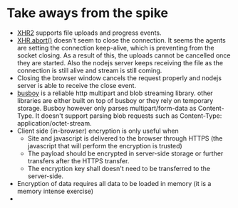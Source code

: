 # Take aways from the spike

- [XHR2](https://www.w3.org/TR/2012/WD-XMLHttpRequest-20120117/) supports file uploads and progress events.
- [XHR.abort()](https://www.w3.org/TR/2012/WD-XMLHttpRequest-20120117/#the-abort-method) doesn't seem to close the connection. It seems the agents are setting the connection keep-alive, which is preventing from the socket closing. As a result of this, the uploads cannot be cancelled once they are started. Also the nodejs server keeps receiving the file as the connection is still alive and stream is still coming.
- Closing the browser window cancels the request properly and nodejs server is able to receive the close event.
- [busboy](https://github.com/mscdex/busboy) is a reliable http multipart and blob streaming library. other libraries are either built on top of busboy or they rely on temporary storage. Busboy however only parses multipart/form-data as Content-Type. It doesn't support parsing blob requests such as Content-Type: application/octet-stream.
- Client side (in-browser) encryption is only useful when
  - Site and javascript is delivered to the browser through HTTPS (the javascript that will perform the encryption is trusted)
  - The payload should be encrypted in server-side storage or further transfers after the HTTPS transfer.
  - The encryption key shall doesn't need to be transferred to the server-side.
- Encryption of data requires all data to be loaded in memory (it is a memory intense exercise)
-
